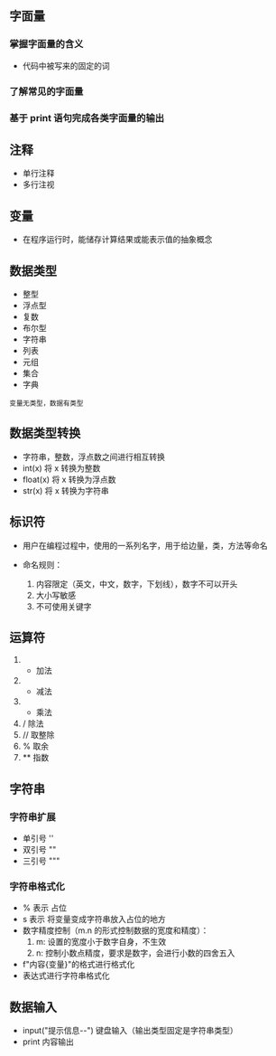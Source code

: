 ## 字面量

### 掌握字面量的含义

- 代码中被写来的固定的词

### 了解常见的字面量

### 基于 print 语句完成各类字面量的输出

## 注释

- 单行注释
- 多行注视

## 变量

- 在程序运行时，能储存计算结果或能表示值的抽象概念

## 数据类型

- 整型
- 浮点型
- 复数
- 布尔型
- 字符串
- 列表
- 元组
- 集合
- 字典

```tip
变量无类型，数据有类型
```

## 数据类型转换

- 字符串，整数，浮点数之间进行相互转换
- int(x) 将 x 转换为整数
- float(x) 将 x 转换为浮点数
- str(x) 将 x 转换为字符串

## 标识符

- 用户在编程过程中，使用的一系列名字，用于给边量，类，方法等命名
- 命名规则：

  1. 内容限定（英文，中文，数字，下划线），数字不可以开头
  2. 大小写敏感
  3. 不可使用关键字

## 运算符

1. - 加法
2. - 减法
3. - 乘法
4. / 除法
5. // 取整除
6. % 取余
7. \*\* 指数

## 字符串

### 字符串扩展

- 单引号 ''
- 双引号 ""
- 三引号 """

### 字符串格式化

- % 表示 占位
- s 表示 将变量变成字符串放入占位的地方
- 数字精度控制（m.n 的形式控制数据的宽度和精度）：
  1. m: 设置的宽度小于数字自身，不生效
  2. n: 控制小数点精度，要求是数字，会进行小数的四舍五入
- f"内容{变量}"的格式进行格式化
- 表达式进行字符串格式化

## 数据输入

- input("提示信息--") 键盘输入（输出类型固定是字符串类型）
- print 内容输出
